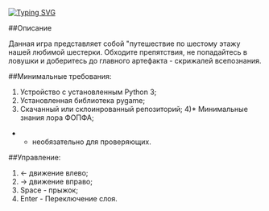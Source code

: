 [![Typing SVG](https://readme-typing-svg.demolab.com?font=Arial&size=35&pause=1000&random=false&width=435&lines=%D0%A8%D0%B5%D1%81%D1%82%D0%BE%D0%B9+%D1%8D%D1%82%D0%B0%D0%B6+%D1%88%D0%B5%D1%81%D1%82%D0%B5%D1%80%D0%BA%D0%B8;Sixth+floor+of+the+six)](https://git.io/typing-svg)

##Описание

Данная игра представляет собой "путешествие по шестому этажу нашей любимой шестерки. Обходите препятствия, не попадайтесь в ловушки и доберитесь до главного артефакта - скрижалей всепознания.

##Минимальные требования:

1) Устройство с установленным Python 3;
2) Установленная библиотека pygame;
3) Скачанный или склоинрованный репозиторий;
4)* Минимальные знания лора ФОПФА;

* - необязательно для проверяющих.
 
##Управление:

1) <- движение влево;
2) -> движение вправо;
3) Space - прыжок;
4) Enter - Переключение слоя.
